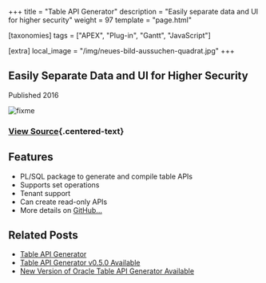 +++
title = "Table API Generator"
description = "Easily separate data and UI for higher security"
weight = 97
template = "page.html"

[taxonomies]
tags = ["APEX", "Plug-in", "Gantt", "JavaScript"]

[extra]
local_image = "/img/neues-bild-aussuchen-quadrat.jpg"
+++

## Easily Separate Data and UI for Higher Security

Published 2016

![fixme](/img/neues-bild-aussuchen.jpg)

### [View Source](https://github.com/OraMUC/table-api-generator){.centered-text}

## Features

- PL/SQL package to generate and compile table APIs
- Supports set operations
- Tenant support
- Can create read-only APIs
- More details on [GitHub...](https://github.com/OraMUC/table-api-generator)

## Related Posts

- [Table API Generator](/blog/table-api-generator/)
- [Table API Generator v0.5.0 Available](/blog/table-api-generator-v0-5-0-available/)
- [New Version of Oracle Table API Generator Available](/blog/new-version-of-oracle-table-api-generator-available/)
